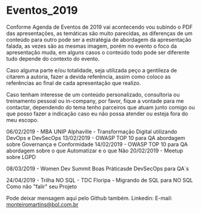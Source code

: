 # Eventos_2019

Conforme Agenda de Eventos de 2019 vai acontecendo vou subindo o PDF das apresentações, as temáticas são muito parecidas, as diferenças de um conteúdo para outro pode ser a estratégia de abordagem da apresentação falada, as vezes são as mesmas imagem, porém no evento o foco da apresentação muda, em alguns casos o conteúdo todo pode ser diferente tudo depende do contexto do evento.

Caso alguma parte e/ou totalidade, seja utilizada peço a gentileza de citarem a autoria, fazer a devida referência, assim como coloco as referências ao final de cada apresentação que realizo.

Caso tenham interesse de um conteúdo personalizado, consultoria ou treinamento pessoal ou in-company, por favor, fique a vontade para me contactar, dependendo do tema tenho parceiros que atuam junto comigo ou que posso fazer a indicação caso eu não possa atender ou esteja fora do meu escopo.

06/02/2019 - MBA UNIP Alphaville - Transformação Digital utilizando DevOps e DevSecOps
13/02/2019 - OWASP TOP 10 para QA abordagem sobre Governança e Conformidade
14/02/2019 - OWASP TOP 10 para QA abordagem sobre o que Automatizar e o que Não
20/02/2019 - Meetup sobre LGPD

08/03/2019 - Women Dev Summit Boas Práticasde DevSecOps para QA´s

24/04/2019 - Trilha NO SQL - TDC Floripa - Migrando de SQL para NO SQL Como não "falir" seu Projeto


Pode deixar mensagem aqui pelo Github também.
Linkedin:
E-mail: monteiromartins@bol.com.br
